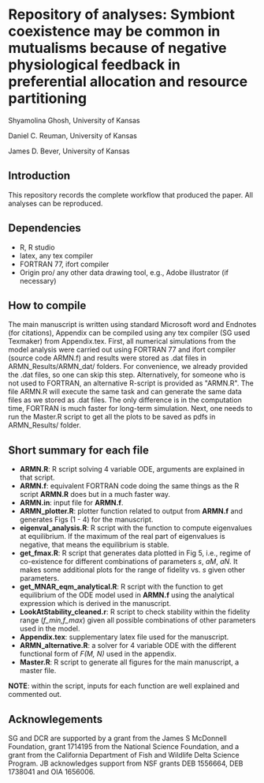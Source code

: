 # Repository of analyses: Symbiont coexistence may be common in mutualisms because of negative physiological feedback in preferential allocation and resource partitioning

Shyamolina Ghosh, University of Kansas 

Daniel C. Reuman, University of Kansas

James D. Bever, University of Kansas


## Introduction

This repository records the complete workflow that produced the paper. All analyses can be reproduced.

## Dependencies

   - R, R studio
   - latex, any tex compiler
   - FORTRAN 77, ifort compiler
   - Origin pro/ any other data drawing tool, e.g., Adobe illustrator (if necessary)
   
## How to compile
 
The main manuscript is written using standard Microsoft word and Endnotes (for citations), Appendix can be compiled using any tex compiler (SG used Texmaker) from Appendix.tex. First, all numerical simulations from the model analysis were carried out using FORTRAN 77 and ifort compiler (source code ARMN.f) and results were stored as .dat files in ARMN_Results/ARMN_dat/ folders. For convenience, we already provided the .dat files, so one can skip this step. Alternatively, for someone who is not used to FORTRAN, an alternative R-script is provided as "ARMN.R". The file ARMN.R will execute the same task and can generate the same data files as we stored as .dat files. The only difference is in the computation time, FORTRAN is much faster for long-term simulation. Next, one needs to run the Master.R script to get all the plots to be saved as pdfs in ARMN_Results/ folder.

## Short summary for each file
   
   - **ARMN.R**: R script solving 4 variable ODE, arguments are explained in that script.
   - **ARMN.f**: equivalent FORTRAN code doing the same things as the R script **ARMN.R** does but in a much faster way.
   - **ARMN.in**: input file for **ARMN.f**.
   - **ARMN_plotter.R**: plotter function related to output from **ARMN.f** and generates Figs (1 - 4) for the manuscript.
   - **eigenval_analysis.R**: R script with the function to compute eigenvalues at equilibrium. If the maximum of the real part of eigenvalues is negative, that means the equilibrium is stable.
   - **get_fmax.R**: R script that generates data plotted in Fig 5, i.e., regime of co-existence for different combinations of parameters *s*, *aM*, *aN*. It makes some additional plots for the range of fidelity vs. *s* given other parameters.
   - **get_MNAR_eqm_analytical.R**: R script with the function to get equilibrium of the ODE model used in **ARMN.f** using the analytical expression which is derived in the manuscript.
   - **LookAtStability_cleaned.r**: R script to check stability within the fidelity range (*f_min,f_max*) given all possible combinations of other parameters used in the model.
   - **Appendix.tex**: supplementary latex file used for the manuscript.
   - **ARMN_alternative.R**: a solver for 4 variable ODE with the different functional form of *F(M, N)* used in the appendix.
   - **Master.R**: R script to generate all figures for the main manuscript, a master file.

**NOTE**: within the script, inputs for each function are well explained and commented out. 
   
## Acknowlegements 

SG and DCR are supported by a grant from the James S McDonnell Foundation, grant 1714195 from the National Science Foundation, and a grant from the California Department of Fish and Wildlife Delta Science Program. JB acknowledges support from NSF grants DEB 1556664, DEB 1738041 and OIA 1656006.
   
